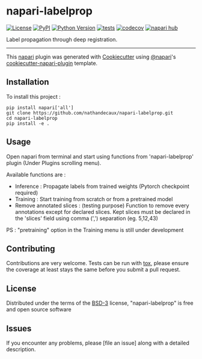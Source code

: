 # napari-labelprop

[![License](https://img.shields.io/pypi/l/napari-labelprop.svg?color=green)](https://github.com/nathandecaux/napari-labelprop/raw/main/LICENSE)
[![PyPI](https://img.shields.io/pypi/v/napari-labelprop.svg?color=green)](https://pypi.org/project/napari-labelprop)
[![Python Version](https://img.shields.io/pypi/pyversions/napari-labelprop.svg?color=green)](https://python.org)
[![tests](https://github.com/nathandecaux/napari-labelprop/workflows/tests/badge.svg)](https://github.com/nathandecaux/napari-labelprop/actions)
[![codecov](https://codecov.io/gh/nathandecaux/napari-labelprop/branch/main/graph/badge.svg)](https://codecov.io/gh/nathandecaux/napari-labelprop)
[![napari hub](https://img.shields.io/endpoint?url=https://api.napari-hub.org/shields/napari-labelprop)](https://napari-hub.org/plugins/napari-labelprop)

Label propagation through deep registration.

----------------------------------

This [napari] plugin was generated with [Cookiecutter] using [@napari]'s [cookiecutter-napari-plugin] template.

<!--
Don't miss the full getting started guide to set up your new package:
https://github.com/napari/cookiecutter-napari-plugin#getting-started

and review the napari docs for plugin developers:
https://napari.org/plugins/stable/index.html
-->

## Installation

To install this project :

    pip install napari['all']
    git clone https://github.com/nathandecaux/napari-labelprop.git
    cd napari-labelprop
    pip install -e .


## Usage

Open napari from terminal and start using functions from 'napari-labelprop' plugin (Under Plugins scrolling menu). 

Available functions are :
- Inference : Propagate labels from trained weights (Pytorch checkpoint required)
- Training : Start training from scratch or from a pretrained model
- Remove annotated slices : (testing purpose) Function to remove every annotations except for declared slices. Kept slices must be declared in the 'slices' field using comma (',') separation (eg. 5,12,43)

PS : "pretraining" option in the Training menu is still under development

## Contributing

Contributions are very welcome. Tests can be run with [tox], please ensure
the coverage at least stays the same before you submit a pull request.

## License

Distributed under the terms of the [BSD-3] license,
"napari-labelprop" is free and open source software

## Issues

If you encounter any problems, please [file an issue] along with a detailed description.

[napari]: https://github.com/napari/napari
[Cookiecutter]: https://github.com/audreyr/cookiecutter
[@napari]: https://github.com/napari
[MIT]: http://opensource.org/licenses/MIT
[BSD-3]: http://opensource.org/licenses/BSD-3-Clause
[GNU GPL v3.0]: http://www.gnu.org/licenses/gpl-3.0.txt
[GNU LGPL v3.0]: http://www.gnu.org/licenses/lgpl-3.0.txt
[Apache Software License 2.0]: http://www.apache.org/licenses/LICENSE-2.0
[Mozilla Public License 2.0]: https://www.mozilla.org/media/MPL/2.0/index.txt
[cookiecutter-napari-plugin]: https://github.com/napari/cookiecutter-napari-plugin

[napari]: https://github.com/napari/napari
[tox]: https://tox.readthedocs.io/en/latest/
[pip]: https://pypi.org/project/pip/
[PyPI]: https://pypi.org/
